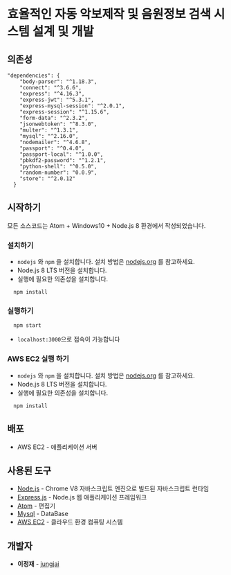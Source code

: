 # 효율적인 자동 악보제작 및 음원정보 검색 시스템 설계 및 개발



## 의존성

```
"dependencies": {
    "body-parser": "^1.18.3",
    "connect": "^3.6.6",
    "express": "^4.16.3",
    "express-jwt": "^5.3.1",
    "express-mysql-session": "^2.0.1",
    "express-session": "^1.15.6",
    "form-data": "^2.3.2",
    "jsonwebtoken": "^8.3.0",
    "multer": "^1.3.1",
    "mysql": "^2.16.0",
    "nodemailer": "^4.6.8",
    "passport": "^0.4.0",
    "passport-local": "^1.0.0",
    "pbkdf2-password": "^1.2.1",
    "python-shell": "^0.5.0",
    "random-number": "0.0.9",
    "store": "^2.0.12"
  }
```

## 시작하기

모든 소스코드는 Atom + Windows10 + Node.js 8 환경에서 작성되었습니다.

### 설치하기

- `nodejs` 와 `npm` 을 설치합니다. 설치 방법은 [nodejs.org](https://nodejs.org) 를 참고하세요.
- Node.js 8 LTS 버전을 설치합니다.
- 실행에 필요한 의존성을 설치합니다.

```
  npm install
```

### 실행하기

```
  npm start
```

- `localhost:3000`으로 접속이 가능합니다

### AWS EC2 실행 하기

- `nodejs` 와 `npm` 을 설치합니다. 설치 방법은 [nodejs.org](https://nodejs.org) 를 참고하세요.
- Node.js 8 LTS 버전을 설치합니다.
- 실행에 필요한 의존성을 설치합니다.

```
  npm install
```

## 배포

- AWS EC2 - 애플리케이션 서버

## 사용된 도구

- [Node.js](https://nodejs.org/ko/) - Chrome V8 자바스크립트 엔진으로 빌드된 자바스크립트 런타임
- [Express.js](http://expressjs.com/ko/) - Node.js 웹 애플리케이션 프레임워크
- [Atom](https://atom.io/) - 편집기
- [Mysql](https://www.mysql.com/) - DataBase
- [AWS EC2](https://aws.amazon.com/ko/ec2/?sc_channel=PS&sc_campaign=acquisition_KR&sc_publisher=google&sc_medium=english_ec2_b&sc_content=ec2_e&sc_detail=aws%20ec2&sc_category=ec2&sc_segment=177228231544&sc_matchtype=e&sc_country=KR&s_kwcid=AL!4422!3!177228231544!e!!g!!aws%20ec2&ef_id=WkRozwAAAnO-lPWy:20180412120123:s) - 클라우드 환경 컴퓨팅 시스템


## 개발자

- **이정재** - [jungjai](https://github.com/jungjai)
